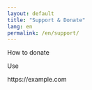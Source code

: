 ```yaml
---
layout: default
title: "Support & Donate"
lang: en
permalink: /en/support/
---
```


<p>How to donate</p>
<p>Use</p>

<p>https://example.com</p>
